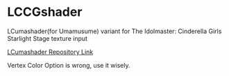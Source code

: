 # LCCGshader
LCumashader(for Umamusume) variant for The Idolmaster: Cinderella Girls Starlight Stage texture input

[LCumashader Repository Link](github.com/Jebe89/LCumashader)

Vertex Color Option is wrong, use it wisely.
